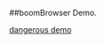 ##boomBrowser Demo.

[dangerous demo](http://htmlpreview.github.io/?https://github.com/Llane00/boomBrowser/blob/master/boom.html)
